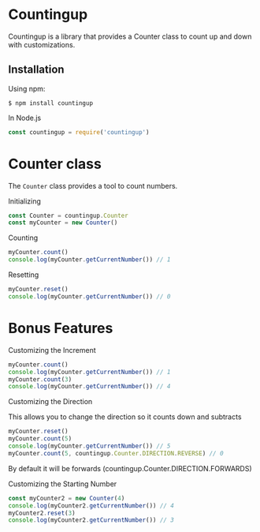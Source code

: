 # Countingup
Countingup is a library that provides a Counter class to count up and down with customizations.
## Installation
Using npm:
```
$ npm install countingup
```

In Node.js
```javascript
const countingup = require('countingup')
```

# Counter class
The ``Counter`` class provides a tool to count numbers.

Initializing
```javascript
const Counter = countingup.Counter
const myCounter = new Counter()
```

Counting
```javascript
myCounter.count()
console.log(myCounter.getCurrentNumber()) // 1
```

Resetting
```javascript
myCounter.reset()
console.log(myCounter.getCurrentNumber()) // 0
```

# Bonus Features
Customizing the Increment
```javascript
myCounter.count()
console.log(myCounter.getCurrentNumber()) // 1
myCounter.count(3)
console.log(myCounter.getCurrentNumber()) // 4
```

Customizing the Direction

This allows you to change the direction so it counts down and subtracts
```javascript
myCounter.reset()
myCounter.count(5)
console.log(myCounter.getCurrentNumber()) // 5
myCounter.count(5, countingup.Counter.DIRECTION.REVERSE) // 0
```
By default it will be forwards (countingup.Counter.DIRECTION.FORWARDS)

Customizing the Starting Number

```javascript
const myCounter2 = new Counter(4)
console.log(myCounter2.getCurrentNumber()) // 4
myCounter2.reset(3)
console.log(myCounter2.getCurrentNumber()) // 3
```
